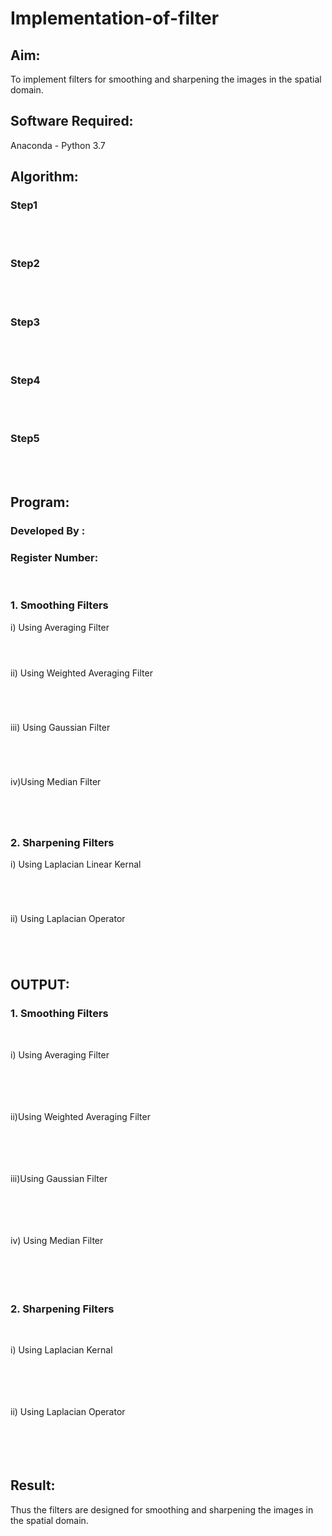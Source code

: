 # Implementation-of-filter
## Aim:
To implement filters for smoothing and sharpening the images in the spatial domain.

## Software Required:
Anaconda - Python 3.7

## Algorithm:
### Step1
</br>
</br> 

### Step2
</br>
</br> 

### Step3
</br>
</br> 

### Step4
</br>
</br> 

### Step5
</br>
</br> 

## Program:
### Developed By   :
### Register Number:
</br>

### 1. Smoothing Filters

i) Using Averaging Filter
```Python




```
ii) Using Weighted Averaging Filter
```Python





```
iii) Using Gaussian Filter
```Python





```
iv)Using Median Filter
```Python





```

### 2. Sharpening Filters
i) Using Laplacian Linear Kernal
```Python





```
ii) Using Laplacian Operator
```Python





```

## OUTPUT:
### 1. Smoothing Filters
</br>

i) Using Averaging Filter
</br>
</br>
</br>
</br>
</br>

ii)Using Weighted Averaging Filter
</br>
</br>
</br>
</br>
</br>

iii)Using Gaussian Filter
</br>
</br>
</br>
</br>
</br>

iv) Using Median Filter
</br>
</br>
</br>
</br>
</br>

### 2. Sharpening Filters
</br>

i) Using Laplacian Kernal
</br>
</br>
</br>
</br>
</br>

ii) Using Laplacian Operator
</br>
</br>
</br>
</br>
</br>

## Result:
Thus the filters are designed for smoothing and sharpening the images in the spatial domain.
